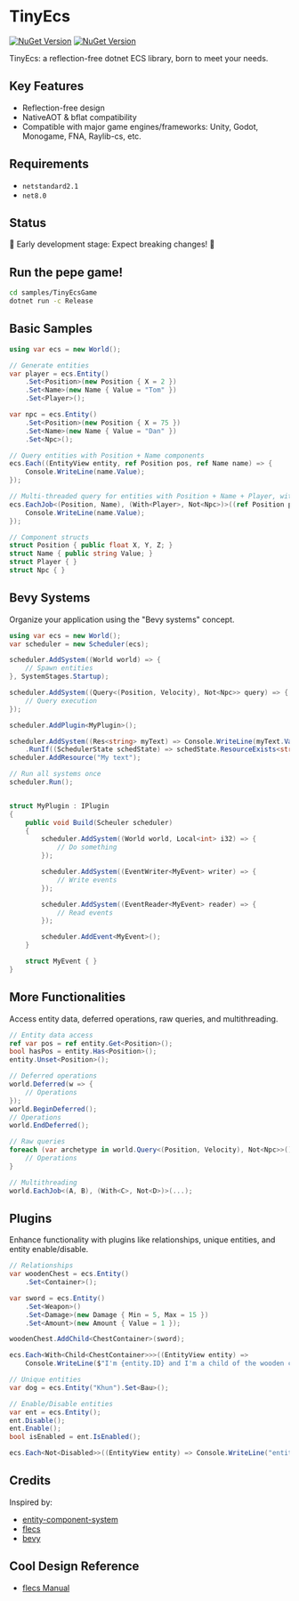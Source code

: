 # TinyEcs

[![NuGet Version](https://img.shields.io/nuget/v/TinyEcs.Main?label=TinyEcs)](https://www.nuget.org/packages/TinyEcs.Main)
[![NuGet Version](https://img.shields.io/nuget/v/TinyEcs.Plugins?label=TinyEcs.Plugins)](https://www.nuget.org/packages/TinyEcs.Plugins)

TinyEcs: a reflection-free dotnet ECS library, born to meet your needs.

## Key Features

-   Reflection-free design
-   NativeAOT & bflat compatibility
-   Compatible with major game engines/frameworks: Unity, Godot, Monogame, FNA, Raylib-cs, etc.

## Requirements

-   `netstandard2.1`
-   `net8.0`

## Status

🚧 Early development stage: Expect breaking changes! 🚧

## Run the pepe game!

```bash
cd samples/TinyEcsGame
dotnet run -c Release
```

## Basic Samples

```csharp
using var ecs = new World();

// Generate entities
var player = ecs.Entity()
    .Set<Position>(new Position { X = 2 })
    .Set<Name>(new Name { Value = "Tom" })
    .Set<Player>();

var npc = ecs.Entity()
    .Set<Position>(new Position { X = 75 })
    .Set<Name>(new Name { Value = "Dan" })
    .Set<Npc>();

// Query entities with Position + Name components
ecs.Each((EntityView entity, ref Position pos, ref Name name) => {
    Console.WriteLine(name.Value);
});

// Multi-threaded query for entities with Position + Name + Player, without Npc.
ecs.EachJob<(Position, Name), (With<Player>, Not<Npc>)>((ref Position pos, ref Name name) => {
    Console.WriteLine(name.Value);
});

// Component structs
struct Position { public float X, Y, Z; }
struct Name { public string Value; }
struct Player { }
struct Npc { }
```

## Bevy Systems

Organize your application using the "Bevy systems" concept.

```csharp
using var ecs = new World();
var scheduler = new Scheduler(ecs);

scheduler.AddSystem((World world) => {
    // Spawn entities
}, SystemStages.Startup);

scheduler.AddSystem((Query<(Position, Velocity), Not<Npc>> query) => {
    // Query execution
});

scheduler.AddPlugin<MyPlugin>();

scheduler.AddSystem((Res<string> myText) => Console.WriteLine(myText.Value))
    .RunIf((SchedulerState schedState) => schedState.ResourceExists<string>());
scheduler.AddResource("My text");

// Run all systems once
scheduler.Run();


struct MyPlugin : IPlugin
{
    public void Build(Scheuler scheduler)
    {
        scheduler.AddSystem((World world, Local<int> i32) => {
            // Do something
        });

        scheduler.AddSystem((EventWriter<MyEvent> writer) => {
            // Write events
        });

        scheduler.AddSystem((EventReader<MyEvent> reader) => {
            // Read events
        });

        scheduler.AddEvent<MyEvent>();
    }

    struct MyEvent { }
}
```

## More Functionalities

Access entity data, deferred operations, raw queries, and multithreading.

```csharp
// Entity data access
ref var pos = ref entity.Get<Position>();
bool hasPos = entity.Has<Position>();
entity.Unset<Position>();

// Deferred operations
world.Deferred(w => {
    // Operations
});
world.BeginDeferred();
// Operations
world.EndDeferred();

// Raw queries
foreach (var archetype in world.Query<(Position, Velocity), Not<Npc>>()) {
    // Operations
}

// Multithreading
world.EachJob<(A, B), (With<C>, Not<D>)>(...);
```

## Plugins

Enhance functionality with plugins like relationships, unique entities, and entity enable/disable.

```csharp
// Relationships
var woodenChest = ecs.Entity()
    .Set<Container>();

var sword = ecs.Entity()
    .Set<Weapon>()
    .Set<Damage>(new Damage { Min = 5, Max = 15 })
    .Set<Amount>(new Amount { Value = 1 });

woodenChest.AddChild<ChestContainer>(sword);

ecs.Each<With<Child<ChestContainer>>>((EntityView entity) =>
    Console.WriteLine($"I'm {entity.ID} and I'm a child of the wooden chest!"));

// Unique entities
var dog = ecs.Entity("Khun").Set<Bau>();

// Enable/Disable entities
var ent = ecs.Entity();
ent.Disable();
ent.Enable();
bool isEnabled = ent.IsEnabled();

ecs.Each<Not<Disabled>>((EntityView entity) => Console.WriteLine("entity {0}", entity.ID));
```

## Credits

Inspired by:

-   [entity-component-system](https://github.com/jasonliang-dev/entity-component-system)
-   [flecs](https://github.com/SanderMertens/flecs)
-   [bevy](https://github.com/bevyengine/bevy)

## Cool Design Reference

-   [flecs Manual](https://github.com/SanderMertens/flecs/blob/master/docs/Manual.md)
